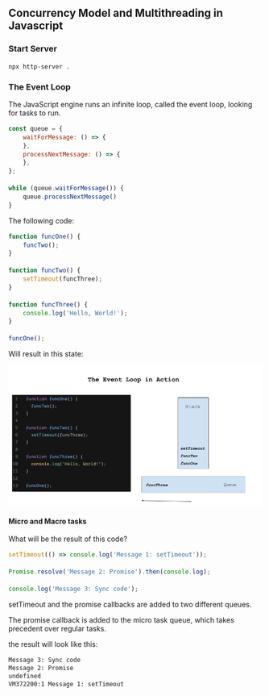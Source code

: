## Concurrency Model and Multithreading in Javascript

### Start Server
```
npx http-server .
```

### The Event Loop

The JavaScript engine runs an infinite loop, called the event loop, looking for tasks to run.

```javascript
const queue = {
    waitForMessage: () => {
    },
    processNextMessage: () => {
    },
};

while (queue.waitForMessage()) {
    queue.processNextMessage()
}
```

The following code:

```javascript
function funcOne() {
    funcTwo();
}

function funcTwo() {
    setTimeout(funcThree);
}

function funcThree() {
    console.log('Hello, World!');
}

funcOne();
```

Will result in this state:


![Event Loop](./images/event-loop.png)

#### Micro and Macro tasks

What will be the result of this code?

```javascript
setTimeout(() => console.log('Message 1: setTimeout'));

Promise.resolve('Message 2: Promise').then(console.log);

console.log('Message 3: Sync code');

```

setTimeout and the promise callbacks are added to two different queues.

The promise callback is added to the micro task queue, which takes precedent over regular tasks.

the result will look like this:

```
Message 3: Sync code
Message 2: Promise
undefined
VM372200:1 Message 1: setTimeout
```


